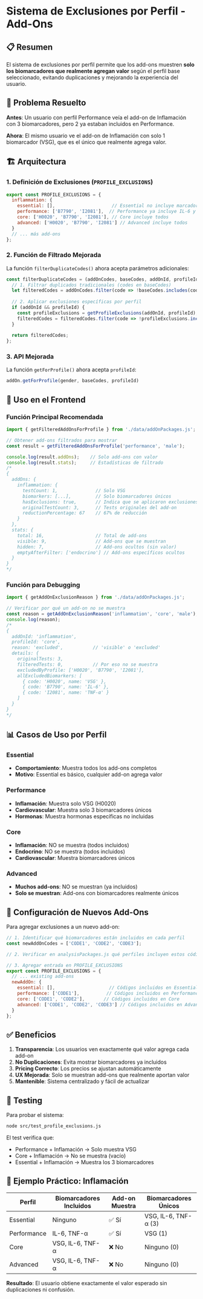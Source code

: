 # Sistema de Exclusiones por Perfil - Add-Ons

## 📋 Resumen

El sistema de exclusiones por perfil permite que los add-ons muestren **solo los biomarcadores que realmente agregan valor** según el perfil base seleccionado, evitando duplicaciones y mejorando la experiencia del usuario.

## 🎯 Problema Resuelto

**Antes**: Un usuario con perfil Performance veía el add-on de Inflamación con 3 biomarcadores, pero 2 ya estaban incluidos en Performance.

**Ahora**: El mismo usuario ve el add-on de Inflamación con solo 1 biomarcador (VSG), que es el único que realmente agrega valor.

## 🏗️ Arquitectura

### 1. Definición de Exclusiones (`PROFILE_EXCLUSIONS`)

```javascript
export const PROFILE_EXCLUSIONS = {
  inflammation: {
    essential: [],                     // Essential no incluye marcadores de inflamación
    performance: ['B7790', 'I2081'],  // Performance ya incluye IL-6 y TNF-α
    core: ['H0020', 'B7790', 'I2081'], // Core incluye todos
    advanced: ['H0020', 'B7790', 'I2081'] // Advanced incluye todos
  }
  // ... más add-ons
};
```

### 2. Función de Filtrado Mejorada

La función `filterDuplicateCodes()` ahora acepta parámetros adicionales:

```javascript
const filterDuplicateCodes = (addOnCodes, baseCodes, addOnId, profileId) => {
  // 1. Filtrar duplicados tradicionales (codes en baseCodes)
  let filteredCodes = addOnCodes.filter(code => !baseCodes.includes(code));
  
  // 2. Aplicar exclusiones específicas por perfil
  if (addOnId && profileId) {
    const profileExclusions = getProfileExclusions(addOnId, profileId);
    filteredCodes = filteredCodes.filter(code => !profileExclusions.includes(code));
  }
  
  return filteredCodes;
};
```

### 3. API Mejorada

La función `getForProfile()` ahora acepta `profileId`:

```javascript
addOn.getForProfile(gender, baseCodes, profileId)
```

## 🚀 Uso en el Frontend

### Función Principal Recomendada

```javascript
import { getFilteredAddOnsForProfile } from './data/addOnPackages.js';

// Obtener add-ons filtrados para mostrar
const result = getFilteredAddOnsForProfile('performance', 'male');

console.log(result.addOns);    // Solo add-ons con valor
console.log(result.stats);     // Estadísticas de filtrado
/*
{
  addOns: {
    inflammation: {
      testCount: 1,              // Solo VSG
      biomarkers: [...],         // Solo biomarcadores únicos
      hasExclusions: true,       // Indica que se aplicaron exclusiones
      originalTestCount: 3,      // Tests originales del add-on
      reductionPercentage: 67    // 67% de reducción
    }
  },
  stats: {
    total: 16,                   // Total de add-ons
    visible: 9,                  // Add-ons que se muestran
    hidden: 7,                   // Add-ons ocultos (sin valor)
    emptyAfterFilter: ['endocrino'] // Add-ons específicos ocultos
  }
}
*/
```

### Función para Debugging

```javascript
import { getAddOnExclusionReason } from './data/addOnPackages.js';

// Verificar por qué un add-on no se muestra
const reason = getAddOnExclusionReason('inflammation', 'core', 'male');
console.log(reason);
/*
{
  addOnId: 'inflammation',
  profileId: 'core',
  reason: 'excluded',           // 'visible' o 'excluded'
  details: {
    originalTests: 3,
    filteredTests: 0,           // Por eso no se muestra
    excludedByProfile: ['H0020', 'B7790', 'I2081'],
    allExcludedBiomarkers: [
      { code: 'H0020', name: 'VSG' },
      { code: 'B7790', name: 'IL-6' },
      { code: 'I2081', name: 'TNF-α' }
    ]
  }
}
*/
```

## 📊 Casos de Uso por Perfil

### Essential
- **Comportamiento**: Muestra todos los add-ons completos
- **Motivo**: Essential es básico, cualquier add-on agrega valor

### Performance  
- **Inflamación**: Muestra solo VSG (H0020)
- **Cardiovascular**: Muestra solo 3 biomarcadores únicos
- **Hormonas**: Muestra hormonas específicas no incluidas

### Core
- **Inflamación**: NO se muestra (todos incluidos)
- **Endocrino**: NO se muestra (todos incluidos)
- **Cardiovascular**: Muestra biomarcadores únicos

### Advanced
- **Muchos add-ons**: NO se muestran (ya incluidos)
- **Solo se muestran**: Add-ons con biomarcadores realmente únicos

## 🔧 Configuración de Nuevos Add-Ons

Para agregar exclusiones a un nuevo add-on:

```javascript
// 1. Identificar qué biomarcadores están incluidos en cada perfil
const newAddOnCodes = ['CODE1', 'CODE2', 'CODE3'];

// 2. Verificar en analysisPackages.js qué perfiles incluyen estos códigos

// 3. Agregar entrada en PROFILE_EXCLUSIONS
export const PROFILE_EXCLUSIONS = {
  // ... existing add-ons
  newAddOn: {
    essential: [],                    // Códigos incluidos en Essential
    performance: ['CODE1'],          // Códigos incluidos en Performance
    core: ['CODE1', 'CODE2'],       // Códigos incluidos en Core
    advanced: ['CODE1', 'CODE2', 'CODE3'] // Códigos incluidos en Advanced
  }
};
```

## ✅ Beneficios

1. **Transparencia**: Los usuarios ven exactamente qué valor agrega cada add-on
2. **No Duplicaciones**: Evita mostrar biomarcadores ya incluidos
3. **Pricing Correcto**: Los precios se ajustan automáticamente
4. **UX Mejorada**: Solo se muestran add-ons que realmente aportan valor
5. **Mantenible**: Sistema centralizado y fácil de actualizar

## 🧪 Testing

Para probar el sistema:

```bash
node src/test_profile_exclusions.js
```

El test verifica que:
- Performance + Inflamación → Solo muestra VSG
- Core + Inflamación → No se muestra (vacío)
- Essential + Inflamación → Muestra los 3 biomarcadores

## 📝 Ejemplo Práctico: Inflamación

| Perfil | Biomarcadores Incluidos | Add-on Muestra | Biomarcadores Únicos |
|--------|-------------------------|----------------|---------------------|
| Essential | Ninguno | ✅ Sí | VSG, IL-6, TNF-α (3) |
| Performance | IL-6, TNF-α | ✅ Sí | VSG (1) |
| Core | VSG, IL-6, TNF-α | ❌ No | Ninguno (0) |
| Advanced | VSG, IL-6, TNF-α | ❌ No | Ninguno (0) |

**Resultado**: El usuario obtiene exactamente el valor esperado sin duplicaciones ni confusión. 